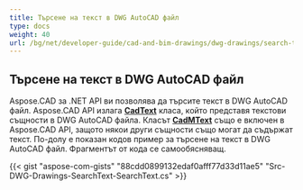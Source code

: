```yaml
---
title: Търсене на текст в DWG AutoCAD файл
type: docs
weight: 40
url: /bg/net/developer-guide/cad-and-bim-drawings/dwg-drawings/search-text-in-dwg-autocad-file/
---
```


## **Търсене на текст в DWG AutoCAD файл**
Aspose.CAD за .NET API ви позволява да търсите текст в DWG AutoCAD файл. Aspose.CAD API излага [**CadText**](https://reference.aspose.com/cad/net/aspose.cad.fileformats.cad.cadobjects/cadtext) класа, който представя текстови същности в DWG AutoCAD файла. Класът [**CadMText**](https://reference.aspose.com/cad/net/aspose.cad.fileformats.cad.cadobjects/cadmtext) също е включен в Aspose.CAD API, защото някои други същности също могат да съдържат текст. По-долу е показан кодов пример за търсене на текст в DWG AutoCAD файл. Фрагментът от кода се самообясняващ.

{{< gist "aspose-com-gists" "88cdd0899132edaf0afff77d33d11ae5" "Src-DWG-Drawings-SearchText-SearchText.cs" >}}
